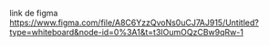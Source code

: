 link de figma
https://www.figma.com/file/A8C6YzzQvoNs0uCJ7AJ915/Untitled?type=whiteboard&node-id=0%3A1&t=t3IOumOQzCBw9qRw-1
